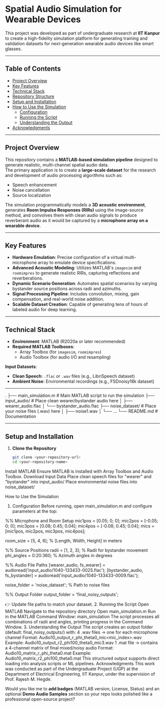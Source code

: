 # Spatial Audio Simulation for Wearable Devices

This project was developed as part of undergraduate research at **IIT Kanpur** to create a high-fidelity simulation platform for generating training and validation datasets for next-generation wearable audio devices like smart glasses.

---

## Table of Contents
- [Project Overview](#project-overview)
- [Key Features](#key-features)
- [Technical Stack](#technical-stack)
- [Repository Structure](#repository-structure)
- [Setup and Installation](#setup-and-installation)
- [How to Use the Simulation](#how-to-use-the-simulation)
  - [Configuration](#configuration)
  - [Running the Script](#running-the-script)
  - [Understanding the Output](#understanding-the-output)
- [Acknowledgments](#acknowledgments)

---

## Project Overview

This repository contains a **MATLAB-based simulation pipeline** designed to generate realistic, multi-channel spatial audio data.  
The primary application is to create a **large-scale dataset** for the research and development of audio processing algorithms such as:
- Speech enhancement  
- Noise cancellation  
- Source localization  

The simulation programmatically models a **3D acoustic environment**, generates **Room Impulse Responses (RIRs)** using the image-source method, and convolves them with clean audio signals to produce reverberant audio as it would be captured by a **microphone array on a wearable device**.

---

## Key Features

- **Hardware Emulation**: Precise configuration of a virtual multi-microphone array to emulate device specifications.  
- **Advanced Acoustic Modeling**: Utilizes MATLAB's `imagesim` and `roomimpres` to generate realistic RIRs, capturing reflections and reverberations.  
- **Dynamic Scenario Generation**: Automates spatial scenarios by varying bystander source positions across radii and azimuths.  
- **Signal Processing Pipeline**: Includes convolution, mixing, gain compensation, and real-world noise addition.  
- **Scalable Dataset Creation**: Capable of generating tens of hours of labeled audio for deep learning.  

---

## Technical Stack

- **Environment**: MATLAB (R2020a or later recommended)  
- **Required MATLAB Toolboxes**:
  - Array Toolbox (for `imagesim`, `roomimpres`)  
  - Audio Toolbox (for audio I/O and resampling)  

**Input Datasets**:
- **Clean Speech**: `.flac` or `.wav` files (e.g., LibriSpeech dataset)  
- **Ambient Noise**: Environmental recordings (e.g., FSDnoisy18k dataset)  

---

.
├── main_simulation.m # Main MATLAB script to run the simulation
├── input_audio/ # Place clean wearer/bystander audio here
│ ├── wearer_audio.flac
│ └── bystander_audio.flac
├── noise_dataset/ # Place your noise files (.wav) here
│ ├── noise1.wav
│ └── ...
└── README.md # Documentation

---

## Setup and Installation

1. **Clone the Repository**
   ```bash
   git clone <your-repository-url>
   cd <your-repository-name>
Install MATLAB
Ensure MATLAB is installed with Array Toolbox and Audio Toolbox.
Download Input Data
Place clean speech files for "wearer" and "bystander" into input_audio/
Place environmental noise files into noise_dataset/


How to Use the Simulation
1. Configuration
Before running, open main_simulation.m and configure parameters at the top:

  %% Microphone and Room Setup
  mic1pos = [0.05; 0; 0];
  mic2pos = [-0.05; 0; 0];
  mic3pos = [0.08; 0.45; 0.04];
  mic4pos = [-0.08; 0.45; 0.04];
  mics = [mic1pos, mic2pos, mic3pos, mic4pos];
  
  room_size = [5, 4, 6]; % [Length, Width, Height] in meters
  
  %% Source Positions
  radii = [1, 2, 3];         % Radii for bystander movement
  phi_angles = 0:20:360;     % Azimuth angles in degrees
  
  %% Audio File Paths
  [wearer_audio, fs_wearer] = audioread('input_audio/1040-133433-0025.flac');
  [bystander_audio, fs_bystander] = audioread('input_audio/1040-133433-0009.flac');
  
  noise_folder = 'noise_dataset';   % Path to noise files
  
  %% Output Folder
  output_folder = 'final_noisy_outputs';

  
👉 Update file paths to match your dataset.
2. Running the Script
Open MATLAB
Navigate to the repository directory
Open main_simulation.m
Run in the MATLAB Command Window:
main_simulation
The script processes all combinations of radii and angles, printing progress in the Command Window.
3. Understanding the Output
The script creates an output folder (default: final_noisy_outputs/) with:
4 .wav files → one for each microphone channel
Format:
Audio10_output_r<radius>_phi<angle>_theta0_mic<mic_index>.wav
Example:
Audio10_output_r2_phi100_theta0_mic3.wav
1 .mat file → contains a 4-channel matrix of final mixed/noisy audio
Format:
Audio10_matrix_r<radius>_phi<angle>_theta0.mat
Example:
Audio10_matrix_r2_phi100_theta0.mat
This structured output supports direct loading into analysis scripts or ML pipelines.
Acknowledgments
This work was conducted as part of the Undergraduate Project (UGP) at the Department of Electrical Engineering, IIT Kanpur, under the supervision of Prof. Rajesh M. Hegde.

Would you like me to **add badges** (MATLAB version, License, Status) and an optional **Demo Audio Samples** section so your repo looks polished like a professional open-source project?
